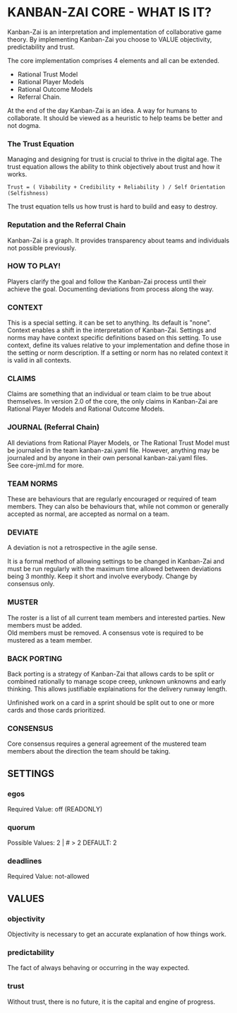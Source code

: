 #  KANBAN-ZAI CORE - WHAT IS IT?

Kanban-Zai is an interpretation and implementation of collaborative game theory.  By implementing Kanban-Zai you 
choose to VALUE objectivity, predictability and trust.

The core implementation comprises 4 elements and all can be extended.
* Rational Trust Model
* Rational Player Models
* Rational Outcome Models
* Referral Chain.

At the end of the day Kanban-Zai is an idea.  A way for humans to collaborate.  It should be viewed as a heuristic 
to help teams be better and not dogma. 

### The Trust Equation

Managing and designing for trust is crucial to thrive in the digital age.  The trust equation allows the ability 
to think objectively about trust and how it works.

    Trust = ( Vibability + Credibility + Reliability ) / Self Orientation (Selfishness)
    
The trust equation tells us how trust is hard to build and easy to destroy.

### Reputation and the Referral Chain

Kanban-Zai is a graph.  It provides transparency about teams and individuals not possible previously.

### HOW TO PLAY!

Players clarify the goal and follow the Kanban-Zai process until their achieve the goal.  Documenting deviations from 
process along the way.

### CONTEXT

This is a special setting.  it can be set to anything.  Its default is "none".  Context enables a shift in the 
interpretation of Kanban-Zai.  Settings and norms may have context specific definitions based on this setting.
To use context, define its values relative to your implementation and define those in the setting or norm description.
If a setting or norm has no related context it is valid in all contexts.

### CLAIMS

Claims are something that an individual or team claim to be true about themselves.  In version 2.0 of the core, the only
claims in Kanban-Zai are Rational Player Models and Rational Outcome Models.

### JOURNAL (Referral Chain)

All deviations from Rational Player Models, or The Rational Trust Model must be journaled in the team kanban-zai.yaml 
file.  However, anything may be journaled and by anyone in their own personal kanban-zai.yaml files.  
See core-jml.md for more.

### TEAM NORMS

These are behaviours that are regularly encouraged or required of team members.  They can also be behaviours that, 
while not common or generally accepted as normal, are accepted as normal on a team.

### DEVIATE

A deviation is not a retrospective in the agile sense.

It is a formal method of allowing settings to be changed in Kanban-Zai and must be run regularly with the maximum time 
allowed between deviations being 3 monthly.  Keep it short and involve everybody.  Change by consensus only. 

### MUSTER

The roster is a list of all current team members and interested parties.  New members must be added.  
Old members must be removed.  A consensus vote is required to be mustered as a team member.

### BACK PORTING

Back porting is a strategy of Kanban-Zai that allows cards to be split or combined rationally to manage scope creep, 
unknown unknowns and early thinking.  This allows justifiable explainations for the delivery runway length.

Unfinished work on a card in a sprint should be split out to one or more cards and those cards prioritized.

### CONSENSUS

Core consensus requires a general agreement of the mustered team members about the direction the team should be taking. 

## SETTINGS

### egos

Required Value: off (READONLY)

### quorum

Possible Values: 2 | # > 2  DEFAULT: 2

### deadlines

Required Value: not-allowed

## VALUES

### objectivity 

Objectivity is necessary to get an accurate explanation of how things work.

### predictability

The fact of always behaving or occurring in the way expected.

### trust

Without trust, there is no future, it is the capital and engine of progress.
